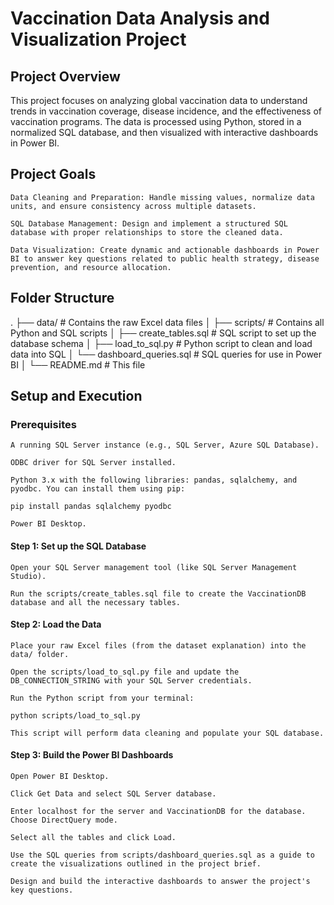 # Vaccination Data Analysis and Visualization Project
## Project Overview

This project focuses on analyzing global vaccination data to understand trends in vaccination coverage, disease incidence, and the effectiveness of vaccination programs. The data is processed using Python, stored in a normalized SQL database, and then visualized with interactive dashboards in Power BI.
## Project Goals

    Data Cleaning and Preparation: Handle missing values, normalize data units, and ensure consistency across multiple datasets.

    SQL Database Management: Design and implement a structured SQL database with proper relationships to store the cleaned data.

    Data Visualization: Create dynamic and actionable dashboards in Power BI to answer key questions related to public health strategy, disease prevention, and resource allocation.

## Folder Structure

.
├── data/                       # Contains the raw Excel data files
│
├── scripts/                    # Contains all Python and SQL scripts
│   ├── create_tables.sql       # SQL script to set up the database schema
│   ├── load_to_sql.py          # Python script to clean and load data into SQL
│   └── dashboard_queries.sql   # SQL queries for use in Power BI
│
└── README.md                   # This file

## Setup and Execution
### Prerequisites

    A running SQL Server instance (e.g., SQL Server, Azure SQL Database).

    ODBC driver for SQL Server installed.

    Python 3.x with the following libraries: pandas, sqlalchemy, and pyodbc. You can install them using pip:

    pip install pandas sqlalchemy pyodbc

    Power BI Desktop.

#### Step 1: Set up the SQL Database

    Open your SQL Server management tool (like SQL Server Management Studio).

    Run the scripts/create_tables.sql file to create the VaccinationDB database and all the necessary tables.

#### Step 2: Load the Data

    Place your raw Excel files (from the dataset explanation) into the data/ folder.

    Open the scripts/load_to_sql.py file and update the DB_CONNECTION_STRING with your SQL Server credentials.

    Run the Python script from your terminal:

    python scripts/load_to_sql.py

    This script will perform data cleaning and populate your SQL database.

#### Step 3: Build the Power BI Dashboards

    Open Power BI Desktop.

    Click Get Data and select SQL Server database.

    Enter localhost for the server and VaccinationDB for the database. Choose DirectQuery mode.

    Select all the tables and click Load.

    Use the SQL queries from scripts/dashboard_queries.sql as a guide to create the visualizations outlined in the project brief.

    Design and build the interactive dashboards to answer the project's key questions.